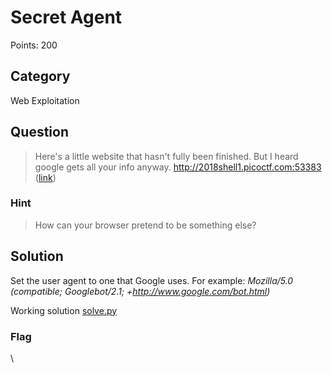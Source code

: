 # Secret Agent
Points: 200

## Category
Web Exploitation

## Question
>Here's a little website that hasn't fully been finished. But I heard google gets all your info anyway. http://2018shell1.picoctf.com:53383 ([link](http://2018shell1.picoctf.com:53383/)) 

### Hint
>How can your browser pretend to be something else?

## Solution
Set the user agent to one that Google uses. For example: _Mozilla/5.0 (compatible; Googlebot/2.1; +http://www.google.com/bot.html)_

Working solution [solve.py](solution/solve.py)

### Flag
\
